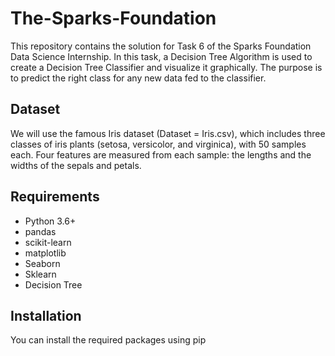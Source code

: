 # The-Sparks-Foundation
This repository contains the solution for Task 6 of the Sparks Foundation Data Science Internship. In this task, a Decision Tree Algorithm is used to create a Decision Tree Classifier and visualize it graphically. The purpose is to predict the right class for any new data fed to the classifier.

## Dataset

We will use the famous Iris dataset (Dataset = Iris.csv), which includes three classes of iris plants (setosa, versicolor, and virginica), with 50 samples each. Four features are measured from each sample: the lengths and the widths of the sepals and petals.

## Requirements

- Python 3.6+
- pandas
- scikit-learn
- matplotlib
- Seaborn
- Sklearn
- Decision Tree

## Installation

You can install the required packages using pip
